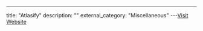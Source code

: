 ---
title: "Atlasify"
description: ""
external_category: "Miscellaneous"
---[Visit Website](http://www.atlasify.com)

